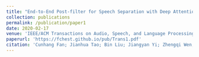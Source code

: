 ```yaml
---
title: "End-to-End Post-filter for Speech Separation with Deep Attention Fusion Features"
collection: publications
permalink: /publication/paper1
date: 2020-02-17
venue: 'IEEE/ACM Transactions on Audio, Speech, and Language Processing'
paperurl: 'https://fchest.github.io/pub/Trans1.pdf'
citation: 'Cunhang Fan; Jianhua Tao; Bin Liu; Jiangyan Yi; Zhengqi Wen; Xuefei Liu, End-to-End Post-filter for Speech Separation with Deep Attention Fusion Features, IEEE/ACM Transactions on Audio, Speech, and Language Processing, 2020, 28:1303-1314.'
---
```



